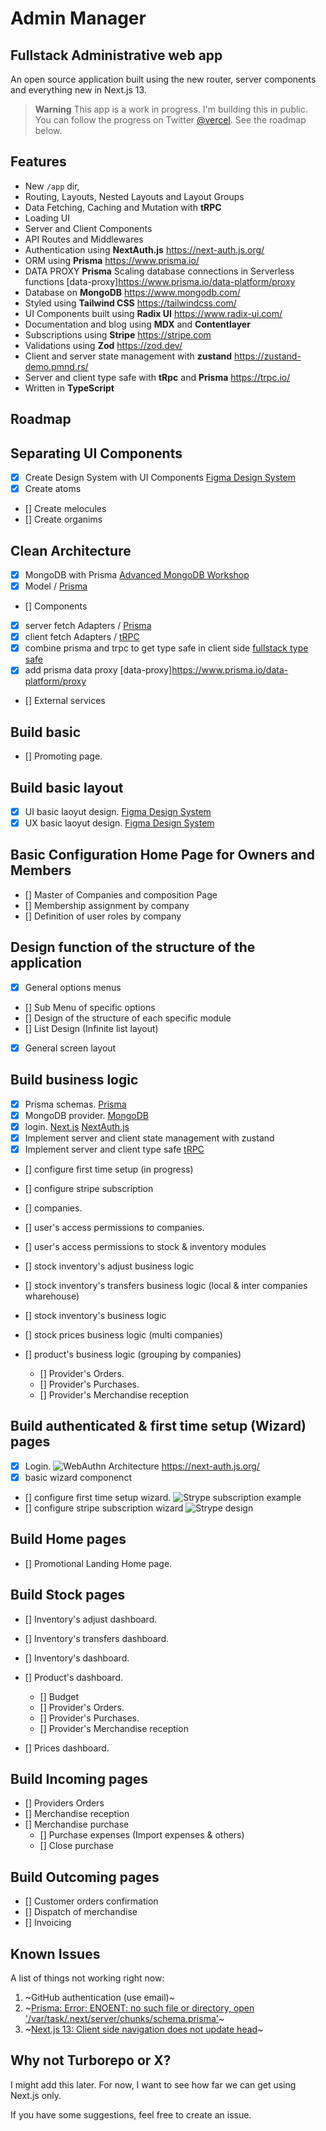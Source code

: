 # Admin Manager

## Fullstack Administrative web app

An open source application built using the new router, server components and everything new in Next.js 13.

> **Warning**
> This app is a work in progress. I'm building this in public. You can follow the progress on Twitter [@vercel](https://twitter.com/vercel).
> See the roadmap below.

## Features

- New `/app` dir,
- Routing, Layouts, Nested Layouts and Layout Groups
- Data Fetching, Caching and Mutation with **tRPC**
- Loading UI
- Server and Client Components
- API Routes and Middlewares
- Authentication using **NextAuth.js** <https://next-auth.js.org/>
- ORM using **Prisma** <https://www.prisma.io/>
- DATA PROXY **Prisma** Scaling database connections in Serverless functions [data-proxy]<https://www.prisma.io/data-platform/proxy>
- Database on **MongoDB** <https://www.mongodb.com/>
- Styled using **Tailwind CSS** <https://tailwindcss.com/>
- UI Components built using **Radix UI** <https://www.radix-ui.com/>
- Documentation and blog using **MDX** and **Contentlayer**
- Subscriptions using **Stripe** <https://stripe.com>
- Validations using **Zod** <https://zod.dev/>
- Client and server state management with **zustand** <https://zustand-demo.pmnd.rs/>
- Server and client type safe with **tRpc** and **Prisma** <https://trpc.io/>
- Written in **TypeScript**

## Roadmap

## Separating UI Components

- [x] Create Design System with UI Components  [Figma Design System](https://www.figma.com/file/j32l029L2OzdItUQIE3fbh/Admin-Manager-Colors?t=3arr77aHD6ZsSVj4-1)
- [x] Create atoms
- [] Create melocules
- [] Create organims

## Clean Architecture

- [x] MongoDB with Prisma [Advanced MongoDB Workshop](https://prismaio.notion.site/Advanced-MongoDB-Workshop-4a11353478b2410aa3768ca59c274507)
- [x] Model / [Prisma](https://prisma.io)
- [] Components
- [x] server fetch Adapters / [Prisma](https://prisma.io)
- [x] client fetch Adapters / [tRPC](https://trpc.io/docs/client/introduction)
- [x] combine prisma and trpc to get type safe in client side [fullstack type safe](https://www.prisma.io/nextjs)
- [x] add prisma data proxy [data-proxy]<https://www.prisma.io/data-platform/proxy>
- [] External services

## Build basic

- [] Promoting page.

## Build basic layout

- [x] UI basic laoyut design. [Figma Design System](https://www.figma.com/file/j32l029L2OzdItUQIE3fbh/Admin-Manager-Colors?t=3arr77aHD6ZsSVj4-1)
- [x] UX basic laoyut design. [Figma Design System](https://www.figma.com/file/j32l029L2OzdItUQIE3fbh/Admin-Manager-Colors?t=3arr77aHD6ZsSVj4-1)

## Basic Configuration Home Page for Owners and Members

- [] Master of Companies and composition Page
- [] Membership assignment by company
- [] Definition of user roles by company

## Design function of the structure of the application

- [x] General options menus
- [] Sub Menu of specific options
- [] Design of the structure of each specific module
- [] List Design (Infinite list layout)
- [x] General screen layout

## Build business logic

- [x] Prisma schemas.   [Prisma](https://prisma.io)
- [x] MongoDB provider. [MongoDB](https://mongodb.com)
- [x] login.            [Next.js](https://nextjs.org) [NextAuth.js](https://next-auth.js.org)
- [x] Implement server and client state management with zustand
- [x] Implement server and client type safe [tRPC](https://trpc.io/docs/client/introduction)
- [] configure first time setup (in progress)
- [] configure stripe subscription
- [] companies.
- [] user's access permissions to companies.
- [] user's access permissions to stock & inventory modules

- [] stock inventory's adjust business logic
- [] stock inventory's transfers business logic (local & inter companies wharehouse)

- [] stock inventory's business logic
- [] stock prices business logic (multi companies)
- [] product's business logic (grouping by companies)
  - [] Provider's Orders.
  - [] Provider's Purchases.
  - [] Provider's Merchandise reception

## Build authenticated & first time setup (Wizard) pages

- [x] Login.
    ![WebAuthn Architecture](public/next-auth-diagram.jpg)
     <https://next-auth.js.org/>
- [x] basic wizard componenct
- [] configure first time setup wizard.
   ![Strype subscription example ](public/stripe-model.ie.png)
- [] configure stripe subscription wizard
![Strype design ](public/blog-payment-api-design-diagram.svg)

## Build Home pages

- [] Promotional Landing Home page.

## Build Stock pages

- [] Inventory's adjust dashboard.
- [] Inventory's transfers dashboard.
- [] Inventory's dashboard.
- [] Product's dashboard.
  - [] Budget
  - [] Provider's Orders.
  - [] Provider's Purchases.
  - [] Provider's Merchandise reception

- [] Prices dashboard.

## Build Incoming pages

- [] Providers Orders
- [] Merchandise reception
- [] Merchandise purchase
  - [] Purchase expenses (Import expenses & others)
  - [] Close purchase

## Build Outcoming pages

- [] Customer orders confirmation
- [] Dispatch of merchandise
- [] Invoicing

## Known Issues

A list of things not working right now:

1. ~GitHub authentication (use email)~
2. ~[Prisma: Error: ENOENT: no such file or directory, open '/var/task/.next/server/chunks/schema.prisma'](https://github.com/prisma/prisma/issues/16117)~
3. ~[Next.js 13: Client side navigation does not update head](https://github.com/vercel/next.js/issues/42414)~

## Why not Turborepo or X?

I might add this later. For now, I want to see how far we can get using Next.js only.

If you have some suggestions, feel free to create an issue.
